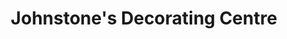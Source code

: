 ---
title: "Johnstone's Decorating Centre"
url: /grimsby/johnstones-decorating-centre/
shop: Farben
---